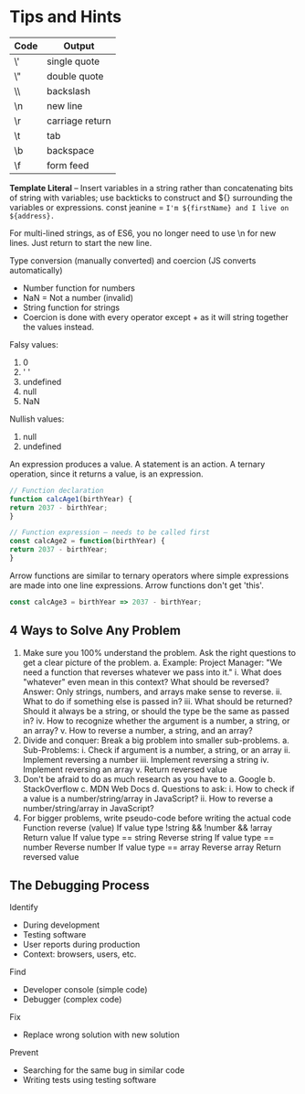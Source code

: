 # **Tips and Hints**

| Code | Output          |
| ---- | --------------- |
| \\'  | single quote    |
| \\"  | double quote    |
| \\\  | backslash       |
| \\n  | new line        |
| \\r  | carriage return |
| \\t  | tab             |
| \\b  | backspace       |
| \\f  | form feed       |

**Template Literal** – Insert variables in a string rather than concatenating bits of string with variables; use backticks to construct and ${} surrounding the variables or expressions.
	const jeanine = `I'm ${firstName} and I live on ${address}.`
	
For multi-lined strings, as of ES6, you no longer need to use \n for new lines. Just return to start the new line.

Type conversion (manually converted) and coercion (JS converts automatically)

- Number function for numbers
- NaN = Not a number (invalid)
- String function for strings
- Coercion is done with every operator except + as it will string together the values instead.	

Falsy values:

1. 0
2. ' '
3. undefined
4. null
5. NaN

Nullish values:

1. null
2. undefined

An expression produces a value. A statement is an action.
A ternary operation, since it returns a value, is an expression.

```javascript
// Function declaration
function calcAge1(birthYear) {
return 2037 - birthYear;
}

// Function expression – needs to be called first
const calcAge2 = function(birthYear) {
return 2037 - birthYear;
}
```

Arrow functions are similar to ternary operators where simple expressions are made into one line expressions. Arrow functions don't get 'this'.

```javascript
const calcAge3 = birthYear => 2037 - birthYear;
```

## 4 Ways to Solve Any Problem

1. Make sure you 100% understand the problem. Ask the right questions to get a clear picture of the problem.
   a. Example: Project Manager: "We need a function that reverses whatever we pass into it."
   	i. What does "whatever" even mean in this context? What should be reversed? Answer: Only strings, numbers, and arrays make sense to reverse.
   	ii. What to do if something else is passed in?
   	iii. What should be returned? Should it always be a string, or should the type be the same as passed in?
   	iv. How to recognize whether the argument is a number, a string, or an array?
   	v. How to reverse a number, a string, and an array?
2. Divide and conquer: Break a big problem into smaller sub-problems.
   a. Sub-Problems:
   	i. Check if argument is a number, a string, or an array
   	ii. Implement reversing a number
   	iii. Implement reversing a string
   	iv. Implement reversing an array
   	v. Return reversed value
3. Don't be afraid to do as much research as you have to
   a. Google
   b. StackOverflow
   c. MDN Web Docs
   d. Questions to ask:
   	i. How to check if a value is a number/string/array in JavaScript?
   	ii. How to reverse a number/string/array in JavaScript?
4. For bigger problems, write pseudo-code before writing the actual code
   Function reverse (value)
   If value type !string && !number && !array
     Return value
   If value type == string
     Reverse string
   If value type == number
     Reverse number
   If value type == array
     Reverse array
   Return reversed value

## The Debugging Process

Identify

- During development
- Testing software
- User reports during production
- Context: browsers, users, etc.	

Find

- Developer console (simple code)
- Debugger (complex code)

Fix

- Replace wrong solution with new solution

Prevent

- Searching for the same bug in similar code
- Writing tests using testing software